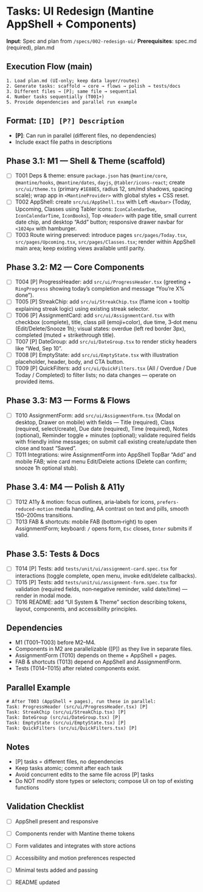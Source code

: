 # Tasks: UI Redesign (Mantine AppShell + Components)

**Input**: Spec and plan from `/specs/002-redesign-ui/`
**Prerequisites**: spec.md (required), plan.md

## Execution Flow (main)
```
1. Load plan.md (UI-only; keep data layer/routes)
2. Generate tasks: scaffold → core → flows → polish → tests/docs
3. Different files → [P]; same file → sequential
4. Number tasks sequentially (T001+)
5. Provide dependencies and parallel run example
```

## Format: `[ID] [P?] Description`
- **[P]**: Can run in parallel (different files, no dependencies)
- Include exact file paths in descriptions

## Phase 3.1: M1 — Shell & Theme (scaffold)
- [ ] T001 Deps & theme: ensure `package.json` has `@mantine/core`, `@mantine/hooks`, `@mantine/dates`, `dayjs`, `@tabler/icons-react`; create `src/ui/theme.ts` (primary `#1E88E5`, radius 12, sm/md shadows, spacing scale); wrap app in `<MantineProvider>` with global styles + CSS reset.
- [ ] T002 AppShell: create `src/ui/AppShell.tsx` with Left `<Navbar>` (Today, Upcoming, Classes using Tabler icons: `IconCalendarDue`, `IconCalendarTime`, `IconBooks`), Top `<Header>` with page title, small current date chip, and desktop “Add” button; responsive drawer navbar for `<1024px` with hamburger.
- [ ] T003 Route wiring preserved: introduce pages `src/pages/Today.tsx`, `src/pages/Upcoming.tsx`, `src/pages/Classes.tsx`; render within AppShell main area; keep existing views available until parity.

## Phase 3.2: M2 — Core Components
- [ ] T004 [P] ProgressHeader: add `src/ui/ProgressHeader.tsx` (greeting + `RingProgress` showing today’s completion and message “You’re X% done”).
- [ ] T005 [P] StreakChip: add `src/ui/StreakChip.tsx` (flame icon + tooltip explaining streak logic) using existing streak selector.
- [ ] T006 [P] AssignmentCard: add `src/ui/AssignmentCard.tsx` with checkbox (complete), title, class pill (emoji+color), due time, 3‑dot menu (Edit/Delete/Snooze 1h); visual states: overdue (left red border 3px), completed (muted + strikethrough title).
- [ ] T007 [P] DateGroup: add `src/ui/DateGroup.tsx` to render sticky headers like “Wed, Sep 10”.
- [ ] T008 [P] EmptyState: add `src/ui/EmptyState.tsx` with illustration placeholder, header, body, and CTA button.
- [ ] T009 [P] QuickFilters: add `src/ui/QuickFilters.tsx` (All / Overdue / Due Today / Completed) to filter lists; no data changes — operate on provided items.

## Phase 3.3: M3 — Forms & Flows
- [ ] T010 AssignmentForm: add `src/ui/AssignmentForm.tsx` (Modal on desktop, Drawer on mobile) with fields — Title (required), Class (required, select/create), Due date (required), Time (required), Notes (optional), Reminder toggle + minutes (optional); validate required fields with friendly inline messages; on submit call existing create/update then close and toast “Saved”.
- [ ] T011 Integrations: wire AssignmentForm into AppShell TopBar “Add” and mobile FAB; wire card menu Edit/Delete actions (Delete can confirm; snooze 1h optional stub).

## Phase 3.4: M4 — Polish & A11y
- [ ] T012 A11y & motion: focus outlines, aria‑labels for icons, `prefers-reduced-motion` media handling, AA contrast on text and pills, smooth 150–200ms transitions.
- [ ] T013 FAB & shortcuts: mobile FAB (bottom‑right) to open AssignmentForm; keyboard: `/` opens form, `Esc` closes, `Enter` submits if valid.

## Phase 3.5: Tests & Docs
- [ ] T014 [P] Tests: add `tests/unit/ui/assignment-card.spec.tsx` for interactions (toggle complete, open menu, invoke edit/delete callbacks).
- [ ] T015 [P] Tests: add `tests/unit/ui/assignment-form.spec.tsx` for validation (required fields, non‑negative reminder, valid date/time) — render in modal mode.
- [ ] T016 README: add “UI System & Theme” section describing tokens, layout, components, and accessibility principles.

## Dependencies
- M1 (T001–T003) before M2–M4.
- Components in M2 are parallelizable ([P]) as they live in separate files.
- AssignmentForm (T010) depends on theme + AppShell + pages.
- FAB & shortcuts (T013) depend on AppShell and AssignmentForm.
- Tests (T014–T015) after related components exist.

## Parallel Example
```
# After T003 (AppShell + pages), run these in parallel:
Task: ProgressHeader (src/ui/ProgressHeader.tsx) [P]
Task: StreakChip (src/ui/StreakChip.tsx) [P]
Task: DateGroup (src/ui/DateGroup.tsx) [P]
Task: EmptyState (src/ui/EmptyState.tsx) [P]
Task: QuickFilters (src/ui/QuickFilters.tsx) [P]
```

## Notes
- [P] tasks = different files, no dependencies
- Keep tasks atomic; commit after each task
- Avoid concurrent edits to the same file across [P] tasks
- Do NOT modify store types or selectors; compose UI on top of existing functions

## Validation Checklist
- [ ] AppShell present and responsive
- [ ] Components render with Mantine theme tokens
- [ ] Form validates and integrates with store actions
- [ ] Accessibility and motion preferences respected
- [ ] Minimal tests added and passing
- [ ] README updated

